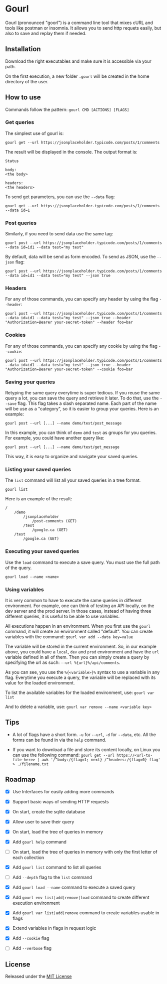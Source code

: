 # Gourl

Gourl (pronounced "goorl") is a command line tool that mixes cURL and tools like postman or insomnia. It allows you to send http requets easily, but also to save and replay them if needed.

## Installation
Download the right executables and make sure it is accessible via your path.

On the first execution, a new folder `.gourl` will be created in the home directory of the user.

## How to use

Commands follow the pattern: `gourl CMD [ACTIONS] [FLAGS]`

### Get queries
The simplest use of gourl is:

`gourl get --url https://jsonplaceholder.typicode.com/posts/1/comments`

The result will be displayed in the console. The output format is:
```
Status

body:
<the body>

headers:
<the headers>
```

To send get parameters, you can use the `--data` flag:

`gourl get --url https://jsonplaceholder.typicode.com/posts/1/comments --data id=1`

### Post queries
Similarly, if you need to send data use the same tag:

`gourl post --url https://jsonplaceholder.typicode.com/posts/1/comments --data id=id1 --data test="my test"`

By default, data will be send as form encoded. To send as JSON, use the `--json` flag:

`gourl post --url https://jsonplaceholder.typicode.com/posts/1/comments --data id=id1 --data test="my test" --json true`

### Headers
For any of those commands, you can specify any header by using the flag `--header`:

`gourl post --url https://jsonplaceholder.typicode.com/posts/1/comments --data id=id1 --data test="my test" --json true --header "Authorization=Bearer your-secret-token" --header foo=bar`


### Cookies
For any of those commands, you can specify any cookie by using the flag `--cookie`:

`gourl post --url https://jsonplaceholder.typicode.com/posts/1/comments --data id=id1 --data test="my test" --json true --header "Authorization=Bearer your-secret-token" --cookie foo=bar`

### Saving your queries
Retyping the same query everytime is super tedious. If you reuse the same query a lot, you can save the query and retrieve it later. To do that, use the `--save` flag. This flag takes a slash separated name. Each part of the name will be use as a "category", so it is easier to group your queries.
Here is an example:

`gourl post --url [...] --name demo/test/post_message`

In this example, you can think of `demo` and `test` as groups for you queries. For example, you could have another query like:

`gourl post --url [...] --name demo/test/get_message`

This way, it is easy to organize and navigate your saved queries.

### Listing your saved queries
The `list` command will list all your saved queries in a tree format.

`gourl list`

Here is an example of the result:

```
/
    /demo
        /jsonplaceholder
            /post-comments (GET)
        /test
            /google.ca (GET)
    /test
        /google.ca (GET)

```

### Executing your saved queries
Use the `load` command to execute a save query. You must use the full path of the query.

`gourl load --name <name>`

### Using variables

It is very common to have to execute the same queries in different environment. For example, one can think of testing an API locally, on the dev server and the prod server. In those cases, instead of having three different queries, it is useful to be able to use variables.

All executions happen in an environment. When you first use the `gourl` command, it will create an environment called "default". You can create variables with the command:
`gourl var add --data key=value`

The variable will be stored in the current environment. So, in our example above, you could have a `local`, `dev` and `prod` environment and have the `url` variable defined in all of them. Then you can simply create a query by specifying the url as such: `--url %{url}%/api/comments`.

As you can see, you use the `%{<variable>}%` syntax to use a variable in any flag. Everytime you execute a query, the variable will be replaced with its value for the loaded environment.

To list the available variables for the loaded environment, use:
`gourl var list`

And to delete a variable, use:
`gourl var remove --name <variable key>`

## Tips
- A lot of flags have a short form. `-u` for `--url`, `-d` for `--data`, etc. All the forms can be found in via the `help` command.

- If you want to download a file and store its content locally, on Linux you can use the following command: `gourl get --url https://<url-to-file-here> | awk '/^body:/{flag=1; next} /^headers:/{flag=0} flag' > ./filename.txt`

## Roadmap

- [x] Use Interfaces for easily adding more commands
- [x] Support basic ways of sending HTTP requests
- [x] On start, create the sqlite database
- [x] Allow user to save their query
- [x] On start, load the tree of queries in memory
- [x] Add `gourl help` command
- [ ] On start, load the tree of queries in memory with only the first letter of each collection
- [x] Add `gourl list` command to list all queries
- [ ] Add `--depth` flag to the `list` command
- [x] Add `gourl load --name` command to execute a saved query
- [x] Add `gourl env list|add|remove|load` command to create different execution environment
- [x] Add `gourl var list|add|remove` command to create variables usable in flags
- [x] Extend variables in flags in request logic
- [x] Add `--cookie` flag
- [ ] Add `--verbose` flag


## License

Released under the [MIT License](/LICENSE.txt)


